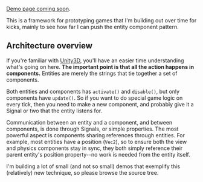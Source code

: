 [Demo page coming soon](http://vonwolfehaus.github.io/von-component/).

This is a framework for prototyping games that I'm building out over time for kicks, mainly to see how far I can push the entity component pattern.

## Architecture overview

If you're familiar with [Unity3D](http://unity3d.com/), you'll have an easier time understanding what's going on here. **The important point is that all the action happens in components.** Entities are merely the strings that tie together a set of components.

Both entities and components has `activate()` and `disable()`, but only components have `update()`. So if you want to do special game logic on every tick, then you need to make a new component, and probably give it a Signal or two that the entity listens for.

Communication between an entity and a component, and between components, is done through Signals, or simple properties. The most powerful aspect is components sharing references through entities. For example, most entities have a position (`Vec2`), so to ensure both the view and physics components stay in sync, they both simply reference their parent entity's position property--no work is needed from the entity itself.

I'm building a lot of small (and not so small) demos that exemplify this (relatively) new technique, so please browse the source tree.